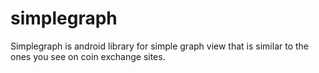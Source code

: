 # simplegraph
Simplegraph is android library for simple graph view that is similar to the ones you see on coin exchange sites.
